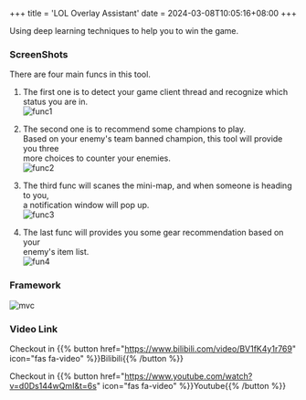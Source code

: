 +++
title = 'LOL Overlay Assistant'
date = 2024-03-08T10:05:16+08:00
+++

Using deep learning techniques to help you to win the game.

### ScreenShots
There are four main funcs in this tool.

1. The first one is to detect your game client thread and recognize which <br> 
 status you are in.  <br>
![func1](https://user-images.githubusercontent.com/24391143/80825500-60e17e00-8b95-11ea-8ae3-32899cc5721b.gif)

2. The second one is to recommend some champions to play.<br>
 Based on your enemy's team banned champion, this tool will provide you three<br> 
 more choices to counter your enemies. <br>
![func2](https://user-images.githubusercontent.com/24391143/80828012-7658a700-8b99-11ea-8737-b355d4a17ab1.gif)

3. The third func will scanes the mini-map, and when someone is heading to you,<br>
 a notification window will pop up.<br>
![func3](https://user-images.githubusercontent.com/24391143/80831564-ec600c80-8b9f-11ea-97e1-16afa76fe2f8.gif)

4. The last func will provides you some gear recommendation based on your <br> 
 enemy's item list. <br>
![fun4](https://user-images.githubusercontent.com/24391143/81096936-fa719e00-8ebb-11ea-8cbb-6a1a736b78e5.gif)


### Framework
![mvc](https://user-images.githubusercontent.com/24391143/81099807-54746280-8ec0-11ea-86c9-5d8f2d31bcef.png)


### Video Link

Checkout in {{% button href="https://www.bilibili.com/video/BV1fK4y1r769" icon="fas fa-video" %}}Bilibili{{% /button %}} 

Checkout in {{% button href="https://www.youtube.com/watch?v=d0Ds144wQmI&t=6s" icon="fas fa-video" %}}Youtube{{% /button %}}
